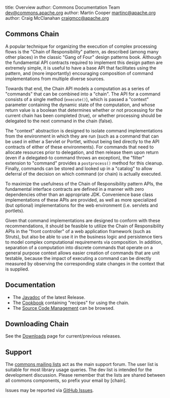 title: Overview
author: Commons Documentation Team <dev@commons.apache.org>
author: Martin Cooper <martinc@apache.org>
author: Craig McClanahan <craigmcc@apache.org>

<!--
    Licensed to the Apache Software Foundation (ASF) under one
    or more contributor license agreements.  See the NOTICE file
    distributed with this work for additional information
    regarding copyright ownership.  The ASF licenses this file
    to you under the Apache License, Version 2.0 (the
    "License"); you may not use this file except in compliance
    with the License.  You may obtain a copy of the License at

      http://www.apache.org/licenses/LICENSE-2.0

    Unless required by applicable law or agreed to in writing,
    software distributed under the License is distributed on an
    "AS IS" BASIS, WITHOUT WARRANTIES OR CONDITIONS OF ANY
    KIND, either express or implied.  See the License for the
    specific language governing permissions and limitations
    under the License.
-->

## Commons Chain

A popular technique for organizing the execution of complex
processing flows is the "Chain of Responsibility" pattern, as
described (among many other places) in the classic "Gang of Four"
design patterns book. Although the fundamental API contracts
required to implement this design patten are extremely simple, it
is useful to have a base API that facilitates using the pattern,
and (more importantly) encouraging composition of command
implementations from multiple diverse sources.

Towards that end, the Chain API models a computation as a
series of "commands" that can be combined into a "chain". The API
for a command consists of a single method
(`execute()`), which is passed a "context" parameter
containing the dynamic state of the computation, and whose return
value is a boolean that determines whether or not processing for
the current chain has been completed (true), or whether
processing should be delegated to the next command in the chain
(false).

The "context" abstraction is designed to isolate command
implementations from the environment in which they are run (such
as a command that can be used in either a Servlet or Portlet,
without being tied directly to the API contracts of either of
these environments). For commands that need to allocate resources
prior to delegation, and then release them upon return (even if a
delegated-to command throws an exception), the "filter" extension
to "command" provides a `postprocess()` method for
this cleanup. Finally, commands can be stored and looked up in a
"catalog" to allow deferral of the decision on which command (or
chain) is actually executed.

To maximize the usefulness of the Chain of Responsibility
pattern APIs, the fundamental interface contracts are defined in
a manner with zero dependencies other than an appropriate JDK.
Convenience base class implementations of these APIs are
provided, as well as more specialized (but optional)
implementations for the web environment (i.e. servlets and
portlets).

Given that command implementations are designed to conform
with these recommendations, it should be feasible to utilize the
Chain of Responsibility APIs in the "front controller" of a web
application framework (such as Struts), but also be able to use
it in the business logic and persistence tiers to model complex
computational requirements via composition. In addition,
separation of a computation into discrete commands that operate
on a general purpose context allows easier creation of commands
that are unit testable, because the impact of executing a command
can be directly measured by observing the corresponding state
changes in the context that is supplied.

## Documentation

* The [Javadoc](./apidocs/index.html) of the latest Release.
* The [Cookbook](./cookbook.html) containing "recipes" for using the chain.
* The [Source Code Management](./scm.html) can be browsed.

## Downloading Chain

See the [Downloads](https://github.com/weblegacy/commons-chain/releases) page for current/previous
releases.

## Support

The [commons mailing lists](./mailing-lists.html) act as the main support forum.
The user list is suitable for most library usage queries.
The dev list is intended for the development discussion.
Please remember that the lists are shared between all commons components,
so prefix your email by [chain].

Issues may be reported via [GitHub Issues](./issue-management.html).
